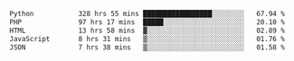 <!--START_SECTION:waka-->

```txt
Python           328 hrs 55 mins █████████████████░░░░░░░░   67.94 %
PHP              97 hrs 17 mins  █████░░░░░░░░░░░░░░░░░░░░   20.10 %
HTML             13 hrs 58 mins  ▓░░░░░░░░░░░░░░░░░░░░░░░░   02.89 %
JavaScript       8 hrs 31 mins   ▒░░░░░░░░░░░░░░░░░░░░░░░░   01.76 %
JSON             7 hrs 38 mins   ▒░░░░░░░░░░░░░░░░░░░░░░░░   01.58 %
```

<!--END_SECTION:waka-->
